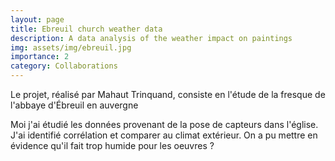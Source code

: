 ```yaml
---
layout: page
title: Ebreuil church weather data
description: A data analysis of the weather impact on paintings 
img: assets/img/ebreuil.jpg
importance: 2
category: Collaborations
---
```



Le projet, réalisé par Mahaut Trinquand, consiste en l'étude de la fresque de l'abbaye d'Ébreuil en auvergne


Moi j'ai étudié les données provenant de la pose de capteurs dans l'église. J'ai identifié corrélation et comparer au climat extérieur. On a pu mettre en évidence  qu'il fait trop humide pour les oeuvres ?
